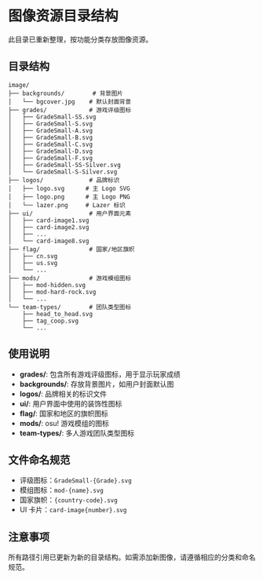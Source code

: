 # 图像资源目录结构

此目录已重新整理，按功能分类存放图像资源。

## 目录结构

```
image/
├── backgrounds/        # 背景图片
│   └── bgcover.jpg    # 默认封面背景
├── grades/            # 游戏评级图标
│   ├── GradeSmall-SS.svg
│   ├── GradeSmall-S.svg
│   ├── GradeSmall-A.svg
│   ├── GradeSmall-B.svg
│   ├── GradeSmall-C.svg
│   ├── GradeSmall-D.svg
│   ├── GradeSmall-F.svg
│   ├── GradeSmall-SS-Silver.svg
│   └── GradeSmall-S-Silver.svg
├── logos/             # 品牌标识
│   ├── logo.svg      # 主 Logo SVG
│   ├── logo.png      # 主 Logo PNG
│   └── lazer.png     # Lazer 标识
├── ui/                # 用户界面元素
│   ├── card-image1.svg
│   ├── card-image2.svg
│   ├── ...
│   └── card-image8.svg
├── flag/              # 国家/地区旗帜
│   ├── cn.svg
│   ├── us.svg
│   └── ...
├── mods/              # 游戏模组图标
│   ├── mod-hidden.svg
│   ├── mod-hard-rock.svg
│   └── ...
└── team-types/        # 团队类型图标
    ├── head_to_head.svg
    ├── tag_coop.svg
    └── ...
```

## 使用说明

- **grades/**: 包含所有游戏评级图标，用于显示玩家成绩
- **backgrounds/**: 存放背景图片，如用户封面默认图
- **logos/**: 品牌相关的标识文件
- **ui/**: 用户界面中使用的装饰性图标
- **flag/**: 国家和地区的旗帜图标
- **mods/**: osu! 游戏模组的图标
- **team-types/**: 多人游戏团队类型图标

## 文件命名规范

- 评级图标：`GradeSmall-{Grade}.svg`
- 模组图标：`mod-{name}.svg`  
- 国家旗帜：`{country-code}.svg`
- UI 卡片：`card-image{number}.svg`

## 注意事项

所有路径引用已更新为新的目录结构。如需添加新图像，请遵循相应的分类和命名规范。